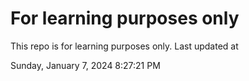 # For learning purposes only
This repo is for learning purposes only.
Last updated at

Sunday, January 7, 2024 8:27:21 PM

